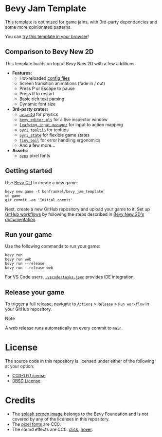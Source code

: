 # Bevy Jam Template

This template is optimized for game jams, with 3rd-party dependencies and some more opinionated patterns.

You can [try this template in your browser](https://pyrious.itch.io/bevy-jam-template)!

## Comparison to Bevy New 2D

This template builds on top of Bevy New 2D with a few additions.

- **Features:**
    - Hot-reloaded [config files](./assets/config/)
    - Screen transition animations (fade in / out)
    - Press P or Escape to pause
    - Press R to restart
    - Basic rich text parsing
    - Dynamic font size
- **3rd-party crates:**
    - [`avian2d`](https://github.com/Jondolf/avian/) for physics
    - [`bevy_editor_pls`](https://github.com/jakobhellermann/bevy_editor_pls) for a live inspector window
    - [`leafwing-input-manager`](https://github.com/Leafwing-Studios/leafwing-input-manager/) for input to action mapping
    - [`pyri_tooltip`](https://github.com/benfrankel/pyri_tooltip/) for tooltips
    - [`pyri_state`](https://github.com/benfrankel/pyri_state) for flexible game states
    - [`tiny_bail`](https://github.com/benfrankel/tiny_bail) for error handling ergonomics
    - And a few more...
- **Assets:**
    - [`pypx`](https://pyrious.itch.io/pypx-fonts) pixel fonts

## Getting started

Use [Bevy CLI](https://github.com/TheBevyFlock/bevy_cli) to create a new game:

```shell
bevy new game -t benfrankel/bevy_jam_template`
cd game
git commit -am 'Initial commit'
```

Next, create a new GitHub repository and upload your game to it. Set up [GitHub workflows](https://docs.github.com/en/actions/writing-workflows) by following the steps described in [Bevy New 2D's documentation](https://github.com/TheBevyFlock/bevy_new_2d/blob/main/docs/workflows.md).

## Run your game

Use the following commands to run your game:

```shell
bevy run
bevy run web
bevy run --release
bevy run --release web
```

For VS Code users, [`.vscode/tasks.json`](./.vscode/tasks.json) provides IDE integration.

## Release your game

To trigger a full release, navigate to `Actions` > `Release` > `Run workflow` in your GitHub repository.

> [!NOTE]
> A web release runs automatically on every commit to `main`.

# License

The source code in this repository is licensed under either of the following at your option:

- [CC0-1.0 License](./LICENSE-CC0-1.0.txt)
- [0BSD License](./LICENSE-0BSD.txt)

# Credits

- The [splash screen image](https://github.com/bevyengine/bevy/blob/main/assets/branding/bevy_logo_dark.png) belongs to the Bevy Foundation and is not covered by any of the licenses in this repository.
- The [pixel fonts](https://pyrious.itch.io/pypx-fonts) are CC0.
- The sound effects are CC0: [click](https://freesound.org/people/suntemple/sounds/253168/), [hover](https://freesound.org/people/deadsillyrabbit/sounds/251390/).
